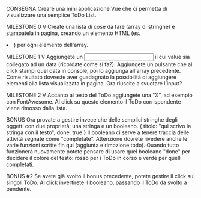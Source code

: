 CONSEGNA
Creare una mini applicazione Vue che ci permetta di visualizzare una semplice ToDo List.

MILESTONE 0 V
Create una lista di cose da fare (array di stringhe) e stampatela in pagina, creando un elemento HTML (es. <li>) per ogni elemento dell'array.

MILESTONE 1 V
Aggiungete un <input> il cui value sia collegato ad un data (ricordate come si fa?).
Aggiungete un pulsante che al click stampi quel data in console, poi lo aggiunga all'array precedente.
Come risultato dovreste aver guadagnato la possibilità di aggiungere elementi alla lista visualizzata in pagina.
Ora riuscite a svuotare l'input?

MILESTONE 2 V
Accanto al testo del ToDo aggiungete una "X", ad esempio con FontAwesome.
Al click su questo elemento il ToDo corrispondente viene rimosso dalla lista.

BONUS
Ora provate a gestire invece che delle semplici stringhe degli oggetti con due proprietà: una stringa e un booleano.
{ titolo: "qui scrivo la stringa con il testo", done: true }
Il booleano ci serve a tenere traccia delle attività segnate come "completate".
Attenzione dovrete rivedere anche le varie funzioni scritte fin qui (aggiunta e rimozione todo).
Quando tutto funzionerà nuovamente potete pensare di usare quel booleano "done" per decidere il colore del testo: rosso per i ToDo in corso e verde per quelli completati.

BONUS #2
Se avete già svolto il bonus precedente, potete gestire il click sui singoli ToDo. Al click invertirete il booleano, passando il ToDo da svolto a pendente.
